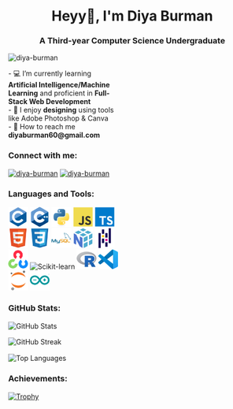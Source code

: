 <h1 align="center">Heyy👋, I'm Diya Burman</h1>
<h3 align="center">A Third-year Computer Science Undergraduate</h3>

<p align="left"> 
    <img src="https://komarev.com/ghpvc/?username=diya-burman&label=Profile%20views&color=0e75b6&style=plastic" alt="diya-burman" /> 
</p>

<div align="left"><!-- Left Side Content -->
  <div style="display: inline-block; width: 45%; text-align: left;">
    - 💻 I’m currently learning <b>Artificial Intelligence/Machine Learning</b> and proficient in <b>Full-Stack Web Development</b> <br>
    - 🎨 I enjoy <b>designing</b> using tools like Adobe Photoshop & Canva <br>
    - 📧 How to reach me <b>diyaburman60@gmail.com</b>

<h3 align="left">Connect with me:</h3>
<p align="left">
    <a href="https://www.linkedin.com/in/diya-burman-13981b262/" target="blank"><img align="center" src="https://raw.githubusercontent.com/rahuldkjain/github-profile-readme-generator/master/src/images/icons/Social/linked-in-alt.svg" alt="diya-burman" height="30" width="40" /></a>
    <a href="https://leetcode.com/u/diya2023/" target="blank"><img align="center" src="https://raw.githubusercontent.com/rahuldkjain/github-profile-readme-generator/master/src/images/icons/Social/leet-code.svg" alt="diya-burman" height="30" width="40" /></a>
</p>

<h3 align="left">Languages and Tools:</h3>
<p align="left">
    <img src="https://raw.githubusercontent.com/devicons/devicon/master/icons/c/c-original.svg" alt="C" width="40" height="40"/>
    <img src="https://raw.githubusercontent.com/devicons/devicon/master/icons/cplusplus/cplusplus-original.svg" alt="C++" width="40" height="40"/>
    <img src="https://raw.githubusercontent.com/devicons/devicon/master/icons/python/python-original.svg" alt="Python" width="40" height="40"/>
    <img src="https://raw.githubusercontent.com/devicons/devicon/master/icons/javascript/javascript-original.svg" alt="JavaScript" width="40" height="40"/>
    <img src="https://raw.githubusercontent.com/devicons/devicon/master/icons/typescript/typescript-original.svg" alt="TypeScript" width="40" height="40"/>
    <img src="https://raw.githubusercontent.com/devicons/devicon/master/icons/html5/html5-original.svg" alt="HTML5" width="40" height="40"/>
    <img src="https://raw.githubusercontent.com/devicons/devicon/master/icons/css3/css3-original.svg" alt="CSS3" width="40" height="40"/>
    <img src="https://raw.githubusercontent.com/devicons/devicon/master/icons/mysql/mysql-original-wordmark.svg" alt="SQL" width="40" height="40"/>
    <img src="https://raw.githubusercontent.com/devicons/devicon/master/icons/numpy/numpy-original.svg" alt="NumPy" width="40" height="40"/>
    <img src="https://raw.githubusercontent.com/devicons/devicon/master/icons/pandas/pandas-original.svg" alt="Pandas" width="40" height="40"/>
    <img src="https://raw.githubusercontent.com/devicons/devicon/master/icons/opencv/opencv-original.svg" alt="OpenCV" width="40" height="40"/>
    <img src="https://upload.wikimedia.org/wikipedia/commons/0/05/Scikit_learn_logo_small.svg" alt="Scikit-learn" width="40" height="40"/>
    <img src="https://raw.githubusercontent.com/devicons/devicon/master/icons/r/r-original.svg" alt="R" width="40" height="40"/>
    <img src="https://raw.githubusercontent.com/devicons/devicon/master/icons/vscode/vscode-original.svg" alt="Visual Studio Code" width="40" height="40"/>
    <img src="https://raw.githubusercontent.com/devicons/devicon/master/icons/jupyter/jupyter-original.svg" alt="Jupyter Notebook" width="40" height="40"/>
    <img src="https://raw.githubusercontent.com/devicons/devicon/master/icons/arduino/arduino-original.svg" alt="Arduino" width="40" height="40"/>
</p>

<h3 align="left">GitHub Stats:</h3>
<p align="left">
    <img align="center" src="https://github-readme-stats.vercel.app/api?username=diya-burman&show_icons=true&theme=highcontrast&title_color=ffffff&text_color=ffffff&cache_seconds=1800&locale=en" alt="GitHub Stats" />
</p>

<p align="left">
    <img align="center" src="https://github-readme-streak-stats.herokuapp.com/?user=diya-burman&theme=highcontrast" alt="GitHub Streak" />
</p>

<p align="left">
    <img align="center" src="https://github-readme-stats.vercel.app/api/top-langs?username=diya-burman&show_icons=true&theme=highcontrast&title_color=ffffff&text_color=ffffff&cache_seconds=1800&locale=en&layout=compact" alt="Top Languages" />
</p>

<h3 align="left">Achievements:</h3>
<p align="left">
    <a href="https://github.com/ryo-ma/github-profile-trophy"><img align="center" src="https://github-profile-trophy.vercel.app/?username=diya-burman&theme=onestar" alt="Trophy" /></a>
</p>
